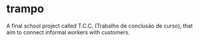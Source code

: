 # trampo
A final school project called T.C.C. (Trabalho de conclusão de curso), that aim to connect informal workers with customers.




